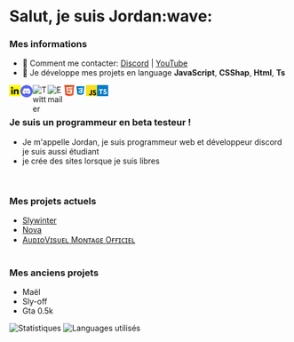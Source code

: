 <h1>Salut, je suis Jordan:wave:</h1>

### Mes informations
- 🔭 Comment me contacter: [Discord](https://discord.gg/EShYTc4QYv) | [YouTube](https://www.youtube.com/channel/UCfOsdb3unk_Xdc058E9NcfQ) 
- 🌱 Je développe mes projets en language __JavaScript__, __CSShap__, __Html__, __Ts__

<img align="left" href="#" alt="" width="20px" src="public/img/téléchargement (1).png" />
<img align="left" href="#" alt="Discord" width="22px" src="public/img/discord-logo-4-1[1].png" />
<img align="left" href="#" alt="Twitter" width="27px" src="https://upload.wikimedia.org/wikipedia/fr/thumb/c/c8/Twitter_Bird.svg/1200px-Twitter_Bird.svg.png" />
<img align="left" href="#" alt="Email" width="29px" src="https://logo-marque.com/wp-content/uploads/2020/11/Gmail-Logo.png" />
<img align="left" href="#" alt="" width="20px" src="public/img/logo-html5-officiel-w3c[1].png" />
<img align="left" href="#" alt="" width="20px" src="public/img/CSS3-logo.webp" />
<img align="left" href="#" alt="" width="20px" src="public/img/262px-Unofficial_JavaScript_logo_2.svg[1].png" />
<img align="left" href="#" alt="" width="20px" src="public/img/typescript-2.svg" />


<br><br>

### Je suis un programmeur en beta testeur !
- Je m'appelle Jordan, je suis programmeur web et développeur discord je suis aussi étudiant 
- je crée des sites lorsque je suis libres  
<br>

### Mes projets actuels
- [Slywinter](https://www.slywinter.fr/)
- [Nova](https://discord.gg/EShYTc4QYv)
- [AᴜᴅɪᴏVɪsᴜᴇʟ Mᴏɴᴛᴀɢᴇ Oғғɪᴄɪᴇʟ](https://discord.gg/Ny6yZU5SMw)
<br><br>

### Mes anciens projets
- Maël
- Sly-off
- Gta 0.5k

<img alt="Statistiques" src="https://github-readme-stats.vercel.app/api?username=TheCodinLab&show_icons=true&hide_border=true&theme=tokyonight" />
<img alt="Languages utilisés" src="https://github-readme-stats.vercel.app/api/top-langs?username=GalackQSM&show_icons=true&theme=tokyonight&layout=compact" />

